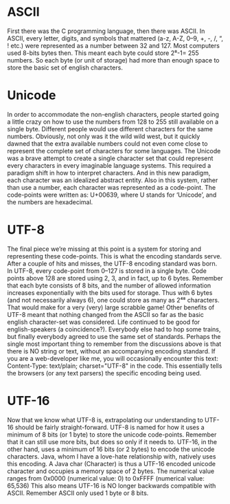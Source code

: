# ASCII

First there was the C programming language, then there was ASCII. In ASCII, every letter, digits, and symbols that mattered (a-z, A-Z, 0–9, +, -, /, “, ! etc.) were represented as a number between 32 and 127. Most computers used 8-bits bytes then. This meant each byte could store 2⁸-1= 255 numbers. So each byte (or unit of storage) had more than enough space to store the basic set of english characters.


# Unicode
In order to accommodate the non-english characters, people started going a little crazy on how to use the numbers from 128 to 255 still available on a single byte. Different people would use different characters for the same numbers. Obviously, not only was it the wild wild west, but it quickly dawned that the extra available numbers could not even come close to represent the complete set of characters for some languages.
The Unicode was a brave attempt to create a single character set that could represent every characters in every imaginable language systems. This required a paradigm shift in how to interpret characters. And in this new paradigm, each character was an idealized abstract entity. Also in this system, rather than use a number, each character was represented as a code-point. The code-points were written as: U+00639, where U stands for ‘Unicode’, and the numbers are hexadecimal.

# UTF-8
The final piece we’re missing at this point is a system for storing and representing these code-points. This is what the encoding standards serve. After a couple of hits and misses, the UTF-8 encoding standard was born.
In UTF-8, every code-point from 0–127 is stored in a single byte. Code points above 128 are stored using 2, 3, and in fact, up to 6 bytes.
Remember that each byte consists of 8 bits, and the number of allowed information increases exponentially with the bits used for storage. Thus with 6 bytes (and not necessarily always 6), one could store as many as 2⁴⁸ characters. That would make for a very (very) large scrabble game!
Other benefits of UTF-8 meant that nothing changed from the ASCII so far as the basic english character-set was considered. Life continued to be good for english-speakers (a coincidence?). Everybody else had to hop some trains, but finally everybody agreed to use the same set of standards.
Perhaps the single most important thing to remember from the discussions above is that there is NO string or text, without an accompanying encoding standard. If you are a web-developer like me, you will occasionally encounter this text: Content-Type: text/plain; charset="UTF-8" in the code. This essentially tells the browsers (or any text parsers) the specific encoding being used.

# UTF-16
Now that we know what UTF-8 is, extrapolating our understanding to UTF-16 should be fairly straight-forward. UTF-8 is named for how it uses a minimum of 8 bits (or 1 byte) to store the unicode code-points. Remember that it can still use more bits, but does so only if it needs to.
UTF-16, in the other hand, uses a minimum of 16 bits (or 2 bytes) to encode the unicode characters. Java, whom I have a love-hate relationship with, natively uses this encoding. A Java char (Character) is thus a UTF-16 encoded unicode character and occupies a memory space of 2 bytes. The numerical value ranges from
0x0000 (numerical value: 0) to
0xFFFF (numerical value: 65,536)
This also means UTF-16 is NO longer backwards compatible with ASCII. Remember ASCII only used 1 byte or 8 bits.
